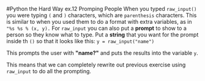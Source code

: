 #Python the Hard Way ex.12 Promping People
When you typed `raw_input()` you were typing `(` and `)` characters,
which are `parenthesis` characters. This is similar to when you used
them to do a format with extra variables, as in `"%s %s % (x, y).`
For `raw_input` you can also put a **prompt** to show to a person so
they know what to type. Put a **string** that you want for the prompt
inside th `()` so that it looks like this:
   `y = raw_input("name")`

This prompts the user with **"name?"** and puts the results into the
variable `y`.

This means that we can completely rewrite out previous exercise using
`raw_input` to do all the prompting.

